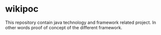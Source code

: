 # wikipoc
This repository contain java technology and framework related project. In other words proof of concept of the different framework.
